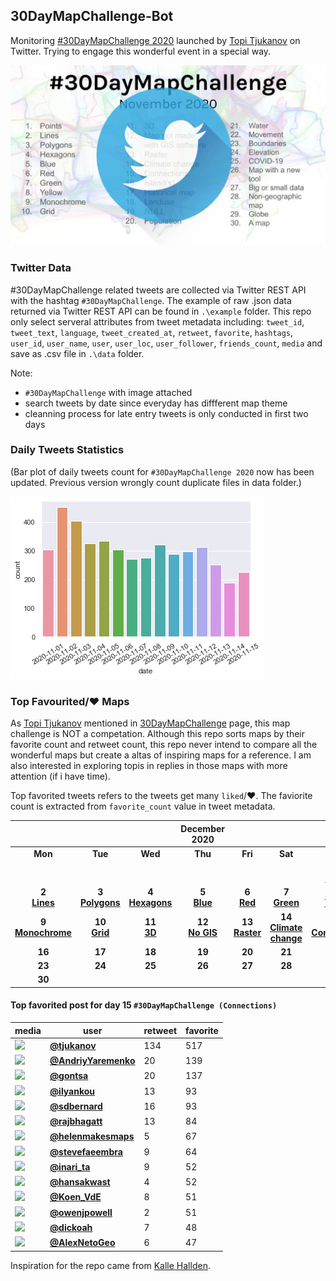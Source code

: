 ## 30DayMapChallenge-Bot
Monitoring [#30DayMapChallenge 2020](https://github.com/tjukanovt/30DayMapChallenge) launched by [Topi Tjukanov](https://twitter.com/tjukanov) on Twitter. Trying to engage this wonderful event in a special way. 

![images](./graphs/map_challenge_2020_bot.jpg)

### Twitter Data
#30DayMapChallenge related tweets are collected via Twitter REST API with the hashtag `#30DayMapChallenge`. The example of raw .json data returned via Twitter REST API can be found in `.\example` folder. This repo only select serveral attributes from tweet metadata including: `tweet_id`, `tweet_text`, `language`, `tweet_created_at`, `retweet`, `favorite`, `hashtags`, `user_id`, `user_name`, `user`, `user_loc`, `user_follower`, `friends_count`, `media` and save as .csv file in `.\data` folder.

Note:
-  `#30DayMapChallenge` with image attached
- search tweets by date since everyday has diffferent map theme
- cleanning process for late entry tweets is only conducted in first two days

### Daily Tweets Statistics
(Bar plot of daily tweets count for `#30DayMapChallenge 2020` now has been updated. Previous version wrongly count duplicate files in data folder.)

![images](./graphs/maps_count.png)

### Top Favourited/:heart: Maps

As [Topi Tjukanov](https://twitter.com/tjukanov) mentioned in [30DayMapChallenge](https://github.com/tjukanovt/30DayMapChallenge) page, this map challenge is NOT a competation. Although this repo sorts maps by their favorite count and retweet count, this repo never intend to compare all the wonderful maps but create a altas of inspiring maps for a reference. I am also interested in exploring topis in replies in those maps with more attention (if i have time).

Top favorited tweets refers to the tweets get many `liked`/:heart:. The faviorite count is extracted from `favorite_count` value in tweet metadata.

| |||December 2020||| |
|:---:|:---:|:---:|:---:|:---:|:---:|:---:|
| **Mon** | **Tue** | **Wed** | **Thu** | **Fri** | **Sat** | **Sun** |
|     |     |     |     |     |     | **1** <br/>**[Points](day1.md)**|
| **2** <br/>**[Lines](day2.md)**   |**3** <br/>**[Polygons](day3.md)**   |**4** <br/>**[Hexagons](day4.md)**    | **5** <br/>**[Blue](day05_Blue.md)**   | **6** <br/>**[Red](day06_Red.md)**   | **7** <br/>**[Green](day07_Green.md)**  | **8** <br/>**[Yellow](day08_Yellow.md)**  |
| **9** <br/>**[Monochrome](day09_Monochrome.md)** | **10** <br/>**[Grid](day10_Grid.md)**  | **11** <br/>**[3D](day11_3D.md)**  | **12** <br/>**[No GIS](day12_Map%20not%20made%20with%20GIS%20software.md)**  | **13** <br/>**[Raster](day13_Raster.md)**  | **14** <br/>**[Climate change](day14_Climate%20chang.md)**  |  **15** <br/>**[Connections](day15_Connections.md)**  |
|  **16** <br/>   |   **17** <br/>   |  **18** <br/>    |   **19** <br/>   |   **20** <br/>   |   **21** <br/>   |  **22** <br/>    |
|   **23** <br/>   |   **24** <br/>   |   **25** <br/>   |   **26** <br/>   |   **27** <br/>   |   **28** <br/>   |  **29** <br/>    |
|  **30** <br/>    |     |     |     |     |     |     |

<!-- - **[Maps for Day 1 `#30DayMapChallenge (Points)`](day1.md)** (include late entry)

- **[Maps for Day 2 `#30DayMapChallenge (Lines)`](day2.md)** (exclude late entry)

- **[Maps for Day 3 `#30DayMapChallenge (Polygons)`](day3.md)**

- **[Maps for Day 4 `#30DayMapChallenge (Hexagons)`](day4.md)**

- **[Maps for Day 5 `#30DayMapChallenge (Blue)`](day05_Blue.md)**

- **[Maps for Day 6 `#30DayMapChallenge (Red)`](day06_Red.md)**

- **[Maps for Day 7 `#30DayMapChallenge (Green)`](day07_Green.md)**

- **[Maps for Day 8 `#30DayMapChallenge (Yellow)`](day08_Yellow.md)**

- **[Maps for Day 9 `#30DayMapChallenge (Monochrome)`](day09_Monochrome.md)**

- **[Maps for Day 10 `#30DayMapChallenge (Grid)`](day10_Grid.md)**

- **[Maps for Day 11 `#30DayMapChallenge (3D)`](day11_3D.md)**

- **[Maps for Day 12 `#30DayMapChallenge (Map not made with GIS software)`](day12_Map%20not%20made%20with%20GIS%20software.md)**

- **[Maps for Day 13 `#30DayMapChallenge (Raster)`](day13_Raster.md)**

- **[Maps for Day 14 `#30DayMapChallenge (Climate change)`](day14_Climate%20change.md)**

- **[Maps for Day 15 `#30DayMapChallenge (Connections)`](day15_Connections.md)**
 -->

#### Top favorited post for day 15 `#30DayMapChallenge (Connections)`
| media                                                                                        | user                                            |   retweet |   favorite |
|----------------------------------------------------------------------------------------------|-------------------------------------------------|-----------|------------|
| ![](http://pbs.twimg.com/media/Emy1u8tWMAIeo4w.jpg)                                          | **[@tjukanov](https://t.co/Vut2bBC5VJ)**        |       134 |        517 |
| ![](http://pbs.twimg.com/media/Em2YoBEWEAAAZ97.jpg)                                          | **[@AndriyYaremenko](https://t.co/vLWPdtnNnQ)** |        20 |        139 |
| ![](http://pbs.twimg.com/media/Em5jQyVXIAE5AyJ.jpg)                                          | **[@gontsa](https://t.co/j085NF86m8)**          |        20 |        137 |
| ![](http://pbs.twimg.com/media/Em2UVkfXMAAczFH.jpg)                                          | **[@ilyankou](https://t.co/UdVHRvgiRX)**        |        13 |         93 |
| ![](http://pbs.twimg.com/ext_tw_video_thumb/1327980203877015552/pu/img/hU6LEvObf16DQ-Pb.jpg) | **[@sdbernard](https://t.co/c6AlUEafeO)**       |        16 |         93 |
| ![](http://pbs.twimg.com/media/Em31zW4UUAQXX_O.jpg)                                          | **[@rajbhagatt](https://t.co/YE1GTrOEb9)**      |        13 |         84 |
| ![](http://pbs.twimg.com/media/Em4TN59W8Actxg0.jpg)                                          | **[@helenmakesmaps](https://t.co/1nPs6wVsX2)**  |         5 |         67 |
| ![](http://pbs.twimg.com/media/Em0upbZXEAUWnGc.jpg)                                          | **[@stevefaeembra](https://t.co/DnQ5MqpG0J)**   |         9 |         64 |
| ![](http://pbs.twimg.com/media/Em4323NW4AA8fnU.png)                                          | **[@inari_ta](https://t.co/57I8XgNNPD)**        |         9 |         52 |
| ![](http://pbs.twimg.com/media/Em2_lZrXIAEpOXj.jpg)                                          | **[@hansakwast](https://t.co/tOZWAYks1j)**    |         4 |         52 |
| ![](http://pbs.twimg.com/tweet_video_thumb/Em4p6x5XIAAshIm.jpg)                              | **[@Koen_VdE](https://t.co/96OcDjf0Mw)**        |         8 |         51 |
| ![](http://pbs.twimg.com/media/Em2tBhgXIAA1Yyr.jpg)                                          | **[@owenjpowell](https://t.co/EflmPQgoJX)**     |         2 |         51 |
| ![](http://pbs.twimg.com/media/Em4aAV-XEAAQpRo.jpg)                                          | **[@dickoah](https://t.co/PDUrpSLoDS)**         |         7 |         48 |
| ![](http://pbs.twimg.com/media/Em2zryDXYAAz8ht.jpg)                                          | **[@AlexNetoGeo](https://t.co/NCDMNgRQvY)**     |         6 |         47 |
 



Inspiration for the repo came from [Kalle Hallden](https://www.youtube.com/channel/UCWr0mx597DnSGLFk1WfvSkQ).